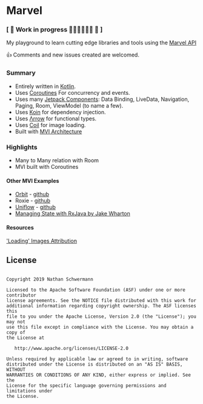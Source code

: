 
# Marvel
### \[ 🚧 Work in progress 👷‍⛏👷🔧️👷🔧 🚧 \]

My playground to learn cutting edge libraries and tools using the [Marvel API](https://developer.marvel.com/documentation/getting_started) 
 
 👍 Comments and new issues created are welcomed.


### Summary
 * Entirely written in [Kotlin](https://kotlinlang.org/).
 * Uses [Coroutines](https://developer.android.com/kotlin/coroutines) For concurrency and events.
 * Uses many [Jetpack Components](https://developer.android.com/jetpack): Data Binding, LiveData, Navigation, Paging, Room, ViewModel (to name a few).
 * Uses [Koin](https://github.com/InsertKoinIO/koin) for dependency injection.
 * Uses [Λrrow](https://github.com/arrow-kt/arrow) for functional types.
 * Uses [Coil](https://github.com/coil-kt/coil) for image loading.
 * Built with [MVI Architecture](https://proandroiddev.com/writing-reactive-apps-with-mvi-f7de70739d59)
 <!-- 
 
  * Uses Mockk(https://github.com/mockk/mockk) for testing.
 -->

### Highlights
 * Many to Many relation with Room
 * MVI built with Coroutines
 
#### Other MVI Examples 
* [Orbit](https://medium.com/babylon-engineering/introducing-orbit-mvi-for-kotlin-and-android-62491f4e3234) - [github](https://github.com/babylonhealth/orbit-mvi)
*  Roxie - [github](https://github.com/ww-tech/roxie)
* [Uniflow](https://blog.kotlin-academy.com/making-android-unidirectional-data-flow-with-kotlin-coroutines-d69966717b6e) - [github](https://github.com/arnaudgiuliani/uniflow-kt)
* [Managing State with RxJava by Jake Wharton](https://www.youtube.com/watch?v=0IKHxjkgop4) 

#### Resources
['Loading' Images Attribution](https://www.freevector.com/heroes-vectors#)
 
## License

```

Copyright 2019 Nathan Schwermann

Licensed to the Apache Software Foundation (ASF) under one or more contributor
license agreements. See the NOTICE file distributed with this work for
additional information regarding copyright ownership. The ASF licenses this
file to you under the Apache License, Version 2.0 (the "License"); you may not
use this file except in compliance with the License. You may obtain a copy of
the License at

   http://www.apache.org/licenses/LICENSE-2.0

Unless required by applicable law or agreed to in writing, software
distributed under the License is distributed on an "AS IS" BASIS, WITHOUT
WARRANTIES OR CONDITIONS OF ANY KIND, either express or implied. See the
License for the specific language governing permissions and limitations under
the License.
```